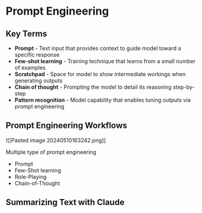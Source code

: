 # Prompt Engineering

## Key Terms
- **Prompt** - Text input that provides context to guide model toward a specific response
- **Few-shot learning** - Training technique that learns from a small number of examples
- **Scratchpad** - Space for model to show intermediate workings when generating outputs
- **Chain of thought** - Prompting the model to detail its reasoning step-by-step
- **Pattern recognition** - Model capability that enables tuning outputs via prompt engineering
## Prompt Engineering Workflows
![[Pasted image 20240510163242.png]]

Multiple type of prompt engineering 
- Prompt
- Few-Shot learning
- Role-Playing
- Chain-of-Thought
## Summarizing Text with Claude
